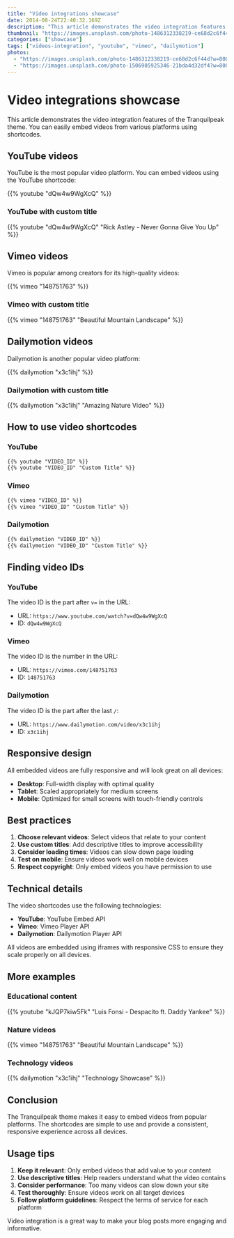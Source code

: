 ```yaml
---
title: "Video integrations showcase"
date: 2014-08-24T22:40:32.169Z
description: "This article demonstrates the video integration features of the Tranquilpeak theme"
thumbnail: "https://images.unsplash.com/photo-1486312338219-ce68d2c6f44d?w=800&h=600&fit=crop"
categories: ["showcase"]
tags: ["videos-integration", "youtube", "vimeo", "dailymotion"]
photos:
  - "https://images.unsplash.com/photo-1486312338219-ce68d2c6f44d?w=800&h=600&fit=crop"
  - "https://images.unsplash.com/photo-1506905925346-21bda4d32df4?w=800&h=600&fit=crop"
---
```


# Video integrations showcase

This article demonstrates the video integration features of the Tranquilpeak theme. You can easily embed videos from various platforms using shortcodes.

## YouTube videos

YouTube is the most popular video platform. You can embed videos using the YouTube shortcode:

{{% youtube "dQw4w9WgXcQ" %}}

### YouTube with custom title

{{% youtube "dQw4w9WgXcQ" "Rick Astley - Never Gonna Give You Up" %}}

## Vimeo videos

Vimeo is popular among creators for its high-quality videos:

{{% vimeo "148751763" %}}

### Vimeo with custom title

{{% vimeo "148751763" "Beautiful Mountain Landscape" %}}

## Dailymotion videos

Dailymotion is another popular video platform:

{{% dailymotion "x3c1ihj" %}}

### Dailymotion with custom title

{{% dailymotion "x3c1ihj" "Amazing Nature Video" %}}

## How to use video shortcodes

### YouTube

```markdown
{{% youtube "VIDEO_ID" %}}
{{% youtube "VIDEO_ID" "Custom Title" %}}
```

### Vimeo

```markdown
{{% vimeo "VIDEO_ID" %}}
{{% vimeo "VIDEO_ID" "Custom Title" %}}
```

### Dailymotion

```markdown
{{% dailymotion "VIDEO_ID" %}}
{{% dailymotion "VIDEO_ID" "Custom Title" %}}
```

## Finding video IDs

### YouTube
The video ID is the part after `v=` in the URL:
- URL: `https://www.youtube.com/watch?v=dQw4w9WgXcQ`
- ID: `dQw4w9WgXcQ`

### Vimeo
The video ID is the number in the URL:
- URL: `https://vimeo.com/148751763`
- ID: `148751763`

### Dailymotion
The video ID is the part after the last `/`:
- URL: `https://www.dailymotion.com/video/x3c1ihj`
- ID: `x3c1ihj`

## Responsive design

All embedded videos are fully responsive and will look great on all devices:

- **Desktop**: Full-width display with optimal quality
- **Tablet**: Scaled appropriately for medium screens
- **Mobile**: Optimized for small screens with touch-friendly controls

## Best practices

1. **Choose relevant videos**: Select videos that relate to your content
2. **Use custom titles**: Add descriptive titles to improve accessibility
3. **Consider loading times**: Videos can slow down page loading
4. **Test on mobile**: Ensure videos work well on mobile devices
5. **Respect copyright**: Only embed videos you have permission to use

## Technical details

The video shortcodes use the following technologies:

- **YouTube**: YouTube Embed API
- **Vimeo**: Vimeo Player API
- **Dailymotion**: Dailymotion Player API

All videos are embedded using iframes with responsive CSS to ensure they scale properly on all devices.

## More examples

### Educational content

{{% youtube "kJQP7kiw5Fk" "Luis Fonsi - Despacito ft. Daddy Yankee" %}}

### Nature videos

{{% vimeo "148751763" "Beautiful Mountain Landscape" %}}

### Technology videos

{{% dailymotion "x3c1ihj" "Technology Showcase" %}}

## Conclusion

The Tranquilpeak theme makes it easy to embed videos from popular platforms. The shortcodes are simple to use and provide a consistent, responsive experience across all devices.

## Usage tips

1. **Keep it relevant**: Only embed videos that add value to your content
2. **Use descriptive titles**: Help readers understand what the video contains
3. **Consider performance**: Too many videos can slow down your site
4. **Test thoroughly**: Ensure videos work on all target devices
5. **Follow platform guidelines**: Respect the terms of service for each platform

Video integration is a great way to make your blog posts more engaging and informative. 